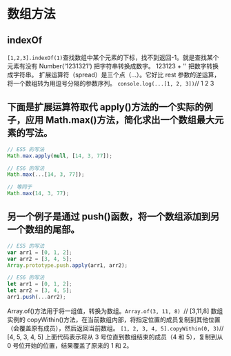 # 数组方法

## indexOf

`[1,2,3].indexOf(1)`查找数组中某个元素的下标，找不到返回-1。就是查找某个元素有没有
Number('1231321') 把字符串转换成数字。
123123 + '' 把数字转换成字符串。
扩展运算符（spread）是三个点（...）。它好比 rest 参数的逆运算，将一个数组转为用逗号分隔的参数序列。
`console.log(...[1, 2, 3])`// 1 2 3

## 下面是扩展运算符取代 apply()方法的一个实际的例子，应用 Math.max()方法，简化求出一个数组最大元素的写法。

```js
// ES5 的写法
Math.max.apply(null, [14, 3, 77]);

// ES6 的写法
Math.max(...[14, 3, 77]);

// 等同于
Math.max(14, 3, 77);
```

## 另一个例子是通过 push()函数，将一个数组添加到另一个数组的尾部。

```js
// ES5 的写法
var arr1 = [0, 1, 2];
var arr2 = [3, 4, 5];
Array.prototype.push.apply(arr1, arr2);

// ES6 的写法
let arr1 = [0, 1, 2];
let arr2 = [3, 4, 5];
arr1.push(...arr2);
```

Array.of()方法用于将一组值，转换为数组。`Array.of(3, 11, 8) `// [3,11,8]
数组实例的 copyWithin()方法，在当前数组内部，将指定位置的成员复制到其他位置（会覆盖原有成员），然后返回当前数组。
`[1, 2, 3, 4, 5].copyWithin(0, 3)`// [4, 5, 3, 4, 5]
上面代码表示将从 3 号位直到数组结束的成员（4 和 5），复制到从 0 号位开始的位置，结果覆盖了原来的 1 和 2。
